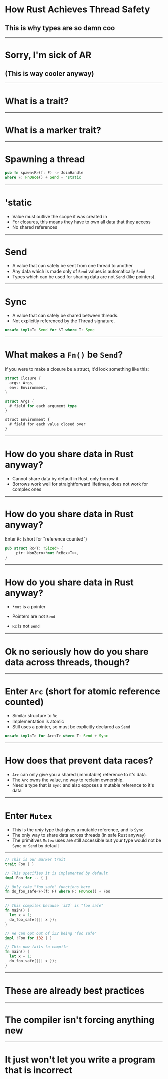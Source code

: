# How Rust Achieves Thread Safety

## This is why types are so damn coo

---

# Sorry, I'm sick of AR

## (This is way cooler anyway)

---

# What is a trait?

---

# What is a marker trait?

---

# Spawning a thread

```rust
pub fn spawn<F>(f: F) -> JoinHandle
where F: FnOnce() + Send + 'static
```

---

# 'static

- Value must outlive the scope it was created in
- For closures, this means they have to own all data that they access
- No shared references

---

# Send

- A value that can safely be sent from one thread to another
- Any data which is made only of `Send` values is automatically `Send`
- Types which can be used for sharing data are not `Send` (like pointers).

---

# Sync

- A value that can safely be shared between threads.
- Not explicitly referenced by the Thread signature.

```rust
unsafe impl<T> Send for &T where T: Sync
```

---

# What makes a `Fn()` be `Send`?

If you were to make a closure be a struct, it'd look something like this:

```rust
struct Closure {
  args: Args,
  env: Environment,
}

struct Args {
  # field for each argument type
}

struct Environment {
  # field for each value closed over
}
```

---

# How do you share data in Rust anyway?

- Cannot share data by default in Rust, only borrow it.
- Borrows work well for straightforward lifetimes, does not work for complex
  ones

---

# How do you share data in Rust anyway?

Enter `Rc` (short for "reference counted")

```rust
pub struct Rc<T: ?Sized> {
    _ptr: NonZero<*mut RcBox<T>>,
}
```

---

# How do you share data in Rust anyway?

- `*mut` is a pointer

- Pointers are not `Send`

- `Rc` is not `Send`

---

# Ok no seriously how do you share data across threads, though?

---

# Enter `Arc` (short for atomic reference counted)

- Similar structure to `Rc`
- Implementation is atomic
- Still uses a pointer, so must be explicitly declared as `Send`

```rust
unsafe impl<T> for Arc<T> where T: Send + Sync
```

---

# How does that prevent data races?

- `Arc` can only give you a shared (immutable) reference to it's data.
- The `Arc` owns the value, no way to reclaim ownership.
- Need a type that is `Sync` and also exposes a mutable reference to it's data

---

# Enter `Mutex`

- This is the *only* type that gives a mutable reference, and is `Sync`
- The only way to share data across threads (in safe Rust anyway)
- The primitives `Mutex` uses are still accessible but your type would not be
  `Sync` or `Send` by default

---

```rust
// This is our marker trait
trait Foo { }

// This specifies it is implemented by default
impl Foo for .. { }

// Only take "foo safe" functions here
fn do_foo_safe<F>(f: F) where F: FnOnce() + Foo
```

---

```rust
// This compiles because `i32` is "foo safe"
fn main() {
  let x = 1;
  do_foo_safe({|| x });
}

// We can opt out of i32 being "foo safe"
impl !Foo for i32 { }

// This now fails to compile
fn main() {
  let x = 1;
  do_foo_safe({|| x });
}
```

---

# These are already best practices

---

# The compiler isn't forcing anything new

---

# It just won't let you write a program that is incorrect
